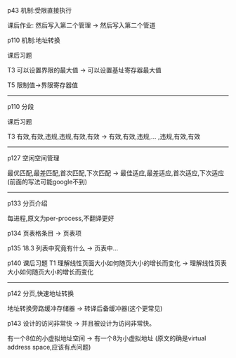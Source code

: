 p43 机制:受限直接执行

课后作业: 然后写入第二个管理 -> 然后写入第二个管道

p110  机制:地址转换

课后习题

T3 可以设置界限的最大值 -> 可以设置基址寄存器最大值

T5 限制值->界限寄存器值


<hr/>
p110 分段

课后习题

T3 有效,有效,违规,违规,有效,有效  -> 有效,有效,违规,... ,违规,有效,有效 

<hr/>
p127 空闲空间管理

最优匹配,最差匹配,首次匹配,下次匹配 -> 最佳适应,最差适应,首次适应,下次适应
(前面的写法可能google不到) 

<hr/>
p133 分页介绍

每进程,原文为per-process,不翻译更好

p134 页表格条目 -> 页表项

p135 18.3 列表中究竟有什么 -> 页表中...

p140 课后习题 T1 理解线性页面大小如何随页大小的增长而变化 -> 理解线性页表大小如何随页大小的增长而变化

<hr/>

p142 分页,快速地址转换

地址转换旁路缓冲存储器 -> 转译后备缓冲器(这个更常见)

p143 设计的访问非常快 -> 并且被设计为访问非常快。

有一个8位的小虚拟地址空间 -> 有一个8为小虚拟地址 (原文的确是virtual address space,应该有点问题)